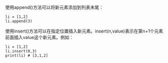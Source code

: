 
使用append()方法可以将新元素添加到列表末尾：

```
li = [1,2]
li.append(3)
```

使用insert()方法可以在指定位置插入新元素。insert(n,value)表示在第n+1个元素前面插入value这个新元素。例如：

```
li = [1,2]
li.insert(0,3)
print(li) # [3,1,2]
```

